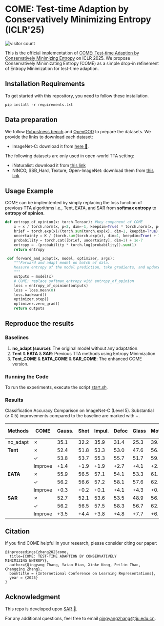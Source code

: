 # COME: Test-time Adaption by Conservatively Minimizing Entropy (ICLR'25)

![visitor count](https://komarev.com/ghpvc/?username=BlueWhaleLab&repo=COME)

This is the official implementation of [COME: Test-time Adaption by Conservatively Minimizing Entropy](https://arxiv.org/abs/2410.10894) on ICLR 2025. We propose Conservatively Minimizating Entropy (COME) as a simple drop-in refinement of Entropy Minimization for test-time adaption.

## Installation Requirements

To get started with this repository, you need to follow these installation.

```
pip install -r requirements.txt
```

## Data preparation

We follow [Robustness bench](https://github.com/hendrycks/robustness) and [OpenOOD](https://github.com/Jingkang50/OpenOOD) to prepare the datasets. We provide the links to download each dataset:

- ImageNet-C: download it from [here 🔗](https://zenodo.org/record/2235448#.YpCSLxNBxAc).

The following datasets are only used in open-world TTA setting:

- iNaturalist: download it from [this link](https://ml-inat-competition-datasets.s3.amazonaws.com/2017/train_val_images.tar.gz)
- NINCO, SSB_Hard, Texture, Open-ImageNet: download them from [this link](https://drive.google.com/drive/folders/1IFb4pPWTHsvWV6ezzbmGkIR64_VnOdSh?usp=drive_link)

## Usage Example

COME can be implemtented by simply replacing the loss function of previous TTA algorithms i.e., Tent, EATA, and SAR from **softmax entropy** to **entropy of opinion**.

```python
def entropy_of_opinion(x: torch.Tensor): #key component of COME
    x = x / torch.norm(x, p=2, dim=-1, keepdim=True) * torch.norm(x, p=2, dim=-1, keepdim=True).detach()
    brief = torch.exp(x)/(torch.sum(torch.exp(x), dim=1, keepdim=True) + 1000)
    uncertainty = K / (torch.sum(torch.exp(x), dim=1, keepdim=True) + 1000)
    probability = torch.cat([brief, uncertainty], dim=1) + 1e-7
    entropy = -(probability * torch.log(probability)).sum(1)
    return entropy

 def forward_and_adapt(x, model, optimizer, args):
    """Forward and adapt model on batch of data.
    Measure entropy of the model prediction, take gradients, and update params.
    """
    outputs = model(x)
    # COME: replace softmax_entropy with entropy_of_opinion
    loss = entropy_of_opinion(outputs) 
    loss = loss.mean(0)
    loss.backward()
    optimizer.step()
    optimizer.zero_grad()
    return outputs
```

## Reproduce the results

### Baselines

1. **no_adapt (source)**: The original model without any adaptation.
2. **Tent** & **EATA** & **SAR**: Previous TTA methods using Entropy Minimization.
3. **Tent_COME** & **EATA_COME** & **SAR_COME**: The enhanced COME version.

### Running the Code

To run the experiments, execute the script [start.sh](./start.sh).

### Results

Classification Accuracy Comparison on ImageNet-C (Level 5). Substantial (≥ 0.5) improvements compared to the baseline are marked with +.

| Methods  | COME    | Gauss. | Shot | Impul. | Defoc | Glass | Motion | Zoom | Snow  | Frost | Fog  | Brit. | Contr. | Elast. | Pixel | JPEG | Avg. Acc↑ |
| -------- | ------- | ------ | ---- | ------ | ----- | ----- | ------ | ---- | ----- | ----- | ---- | ----- | ------ | ------ | ----- | ---- | --------- |
| no_adapt | ✗       | 35.1   | 32.2 | 35.9   | 31.4  | 25.3  | 39.4   | 31.6 | 24.5  | 30.1  | 54.7 | 64.5  | 49.0   | 34.2   | 53.2  | 56.5 | 39.8      |
| **Tent** | ✗       | 52.4   | 51.8 | 53.3   | 53.0  | 47.6  | 56.8   | 47.6 | 10.6  | 28.0  | 67.5 | 74.2  | 67.4   | 50.2   | 66.7  | 64.6 | 52.8      |
|          | ✓       | 53.8   | 53.7 | 55.3   | 55.7  | 51.7  | 59.7   | 52.7 | 59.0  | 61.7  | 71.3 | 78.2  | 68.7   | 57.7   | 70.5  | 68.2 | 61.2      |
|          | Improve | +1.4   | +1.9 | +1.9   | +2.7  | +4.1  | +2.9   | +5.0 | +48.4 | +33.6 | +3.9 | +4.0  | +1.3   | +7.5   | +3.8  | +3.6 | +8.4      |
| **EATA** | ✗       | 55.9   | 56.5 | 57.1   | 54.1  | 53.3  | 61.9   | 58.7 | 62.1  | 60.2  | 71.3 | 75.4  | 68.5   | 62.8   | 69.3  | 66.6 | 62.2      |
|          | ✓       | 56.2   | 56.6 | 57.2   | 58.1  | 57.6  | 62.5   | 59.5 | 65.5  | 63.9  | 72.5 | 78.1  | 69.7   | 66.5   | 72.4  | 70.7 | 64.5      |
|          | Improve | +0.3   | +0.2 | +0.1   | +4.1  | +4.3  | +0.6   | +0.7 | +3.5  | +3.7  | +1.2 | +2.7  | +1.2   | +3.7   | +3.1  | +4.0 | +2.2      |
| **SAR**  | ✗       | 52.7   | 52.1 | 53.6   | 53.5  | 48.9  | 56.7   | 48.8 | 22.5  | 51.9  | 67.5 | 73.4  | 66.8   | 52.7   | 66.3  | 64.5 | 55.5      |
|          | ✓       | 56.2   | 56.5 | 57.5   | 58.3  | 56.7  | 62.9   | 58.2 | 65.3  | 64.8  | 72.6 | 78.5  | 69.3   | 64.4   | 71.9  | 69.5 | 64.2      |
|          | Improve | +3.5   | +4.4 | +3.8   | +4.8  | +7.7  | +6.2   | +9.5 | +42.9 | +12.8 | +5.0 | +5.1  | +2.5   | +11.6  | +5.6  | +5.0 | +8.7      |



## Citation

If you find COME helpful in your research, please consider citing our paper:

```
@inproceedings{zhang2025come,
  title={COME: TEST-TIME ADAPTION BY CONSERVATIVELY
MINIMIZING ENTROPY},
  author={Qingyang Zhang, Yatao Bian, Xinke Kong, Peilin Zhao, Changqing Zhang},
  booktitle = {Internetional Conference on Learning Representations},
  year = {2025}
}
```





## Acknowledgment

This repo is developed upon [SAR 🔗](https://github.com/mr-eggplant/SAR).



For any additional questions, feel free to email [qingyangzhang@tju.edu.cn](mailto:qingyangzhang@tju.edu.cn).
